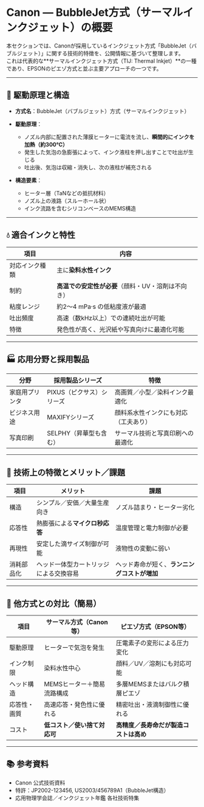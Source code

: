 # Canon — BubbleJet方式（サーマルインクジェット）の概要

本セクションでは、Canonが採用しているインクジェット方式「BubbleJet（バブルジェット）」に関する技術的特徴を、公開情報に基づいて整理します。  
これは代表的な**サーマルインクジェット方式（TIJ: Thermal Inkjet）**の一種であり、EPSONのピエゾ方式と並ぶ主要アプローチの一つです。

---

## 🔧 駆動原理と構造

- **方式名**：BubbleJet（バブルジェット）方式（サーマルインクジェット）
- **駆動原理**：  
  - ノズル内部に配置された薄膜ヒーターに電流を流し、**瞬間的にインクを加熱（約300℃）**  
  - 発生した気泡の急膨張によって、インク液柱を押し出すことで吐出が生じる  
  - 吐出後、気泡は収縮・消失し、次の液柱が補充される

- **構造要素**：  
  - ヒーター層（TaNなどの抵抗材料）  
  - ノズル上の液路（スルーホール状）  
  - インク流路を含むシリコンベースのMEMS構造

---

## 💧 適合インクと特性

| 項目               | 内容                                      |
|--------------------|-------------------------------------------|
| 対応インク種類     | 主に**染料水性インク**                     |
| 制約               | **高温での安定性が必要**（顔料・UV・溶剤は不向き） |
| 粘度レンジ         | 約2〜4 mPa·s の低粘度液が最適               |
| 吐出頻度           | 高速（数kHz以上）での連続吐出が可能         |
| 特徴               | 発色性が高く、光沢紙や写真向けに最適化可能   |

---

## 🏭 応用分野と採用製品

| 分野         | 採用製品シリーズ           | 特徴                                  |
|--------------|----------------------------|----------------------------------------|
| 家庭用プリンタ | PIXUS（ピクサス）シリーズ   | 高画質／小型／染料インク最適化         |
| ビジネス用途   | MAXIFYシリーズ              | 顔料系水性インクにも対応（工夫あり）    |
| 写真印刷       | SELPHY（昇華型も含む）       | サーマル技術と写真印刷への最適化       |

---

## 📐 技術上の特徴とメリット／課題

| 項目       | メリット                                     | 課題                                        |
|------------|----------------------------------------------|---------------------------------------------|
| 構造       | シンプル／安価／大量生産向き                 | ノズル詰まり・ヒーター劣化                  |
| 応答性     | 熱膨張による**マイクロ秒応答**               | 温度管理と電力制御が必要                    |
| 再現性     | 安定した滴サイズ制御が可能                   | 液物性の変動に弱い                           |
| 消耗部品化 | ヘッド一体型カートリッジによる交換容易       | ヘッド寿命が短く、**ランニングコストが増加** |

---

## 🧭 他方式との対比（簡易）

| 項目         | サーマル方式（Canon等）       | ピエゾ方式（EPSON等）                     |
|--------------|-------------------------------|--------------------------------------------|
| 駆動原理     | ヒーターで気泡を発生           | 圧電素子の変形による圧力変化               |
| インク制限   | 染料水性中心                   | 顔料／UV／溶剤にも対応可能                 |
| ヘッド構造   | MEMSヒーター＋簡易流路構成     | 多層MEMSまたはバルク積層ピエゾ              |
| 応答性・画質 | 高速応答・発色性に優れる       | 精密吐出・液滴制御性に優れる                |
| コスト       | **低コスト／使い捨て対応可**   | **高精度／長寿命だが製造コストは高め**     |

---

## 📚 参考資料

- Canon 公式技術資料  
- 特許：JP2002-123456, US2003/456789A1（BubbleJet構造）  
- 応用物理学会誌／インクジェット年鑑 各社技術特集
